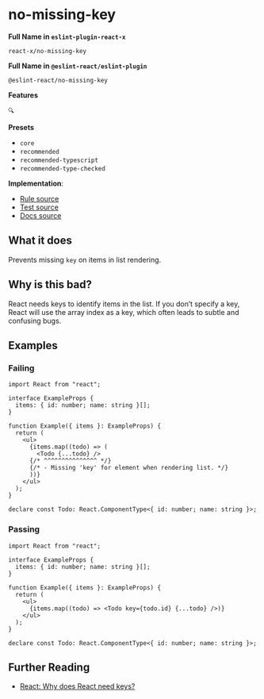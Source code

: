 # no-missing-key

**Full Name in `eslint-plugin-react-x`**

```plain copy
react-x/no-missing-key
```

**Full Name in `@eslint-react/eslint-plugin`**

```plain copy
@eslint-react/no-missing-key
```

**Features**

`🔍`

**Presets**

- `core`
- `recommended`
- `recommended-typescript`
- `recommended-type-checked`

**Implementation**:

- [Rule source](https://github.com/Rel1cx/eslint-react/tree/main/packages/plugins/eslint-plugin-react-x/src/rules/no-missing-key.ts)
- [Test source](https://github.com/Rel1cx/eslint-react/tree/main/packages/plugins/eslint-plugin-react-x/src/rules/no-missing-key.spec.ts)
- [Docs source](https://github.com/Rel1cx/eslint-react/tree/main/website/pages/docs/rules/no-missing-key.md)

## What it does

Prevents missing `key` on items in list rendering.

## Why is this bad?

React needs keys to identify items in the list. If you don’t specify a key, React will use the array index as a key, which often leads to subtle and confusing bugs.

## Examples

### Failing

```tsx
import React from "react";

interface ExampleProps {
  items: { id: number; name: string }[];
}

function Example({ items }: ExampleProps) {
  return (
    <ul>
      {items.map((todo) => (
        <Todo {...todo} />
      {/* ^^^^^^^^^^^^^^^ */}
      {/* - Missing 'key' for element when rendering list. */}
      ))}
    </ul>
  );
}

declare const Todo: React.ComponentType<{ id: number; name: string }>;
```

### Passing

```tsx
import React from "react";

interface ExampleProps {
  items: { id: number; name: string }[];
}

function Example({ items }: ExampleProps) {
  return (
    <ul>
      {items.map((todo) => <Todo key={todo.id} {...todo} />)}
    </ul>
  );
}

declare const Todo: React.ComponentType<{ id: number; name: string }>;
```

## Further Reading

- [React: Why does React need keys?](https://react.dev/learn/rendering-lists#why-does-react-need-keys)
